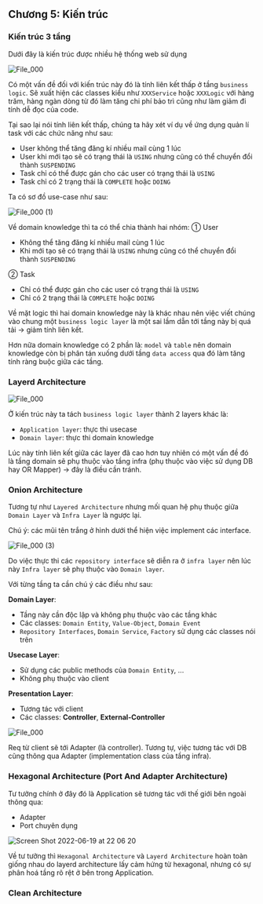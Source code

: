 ## Chương 5: Kiến trúc

### Kiến trúc 3 tầng

Dưới đây là kiến trúc được nhiều hệ thống web sử dụng

![File_000](https://user-images.githubusercontent.com/15076665/174479794-17b8bdde-5db4-4a3b-ad4b-c98b7f0f586f.png)

Có một vấn đề đối với kiến trúc này đó là tính liên kết thấp ở tầng `business logic`. Sẽ xuất hiện các classes kiểu như `XXXService` hoặc `XXXLogic` với hàng trăm, hàng ngàn dòng từ đó làm tăng chi phí bảo trì cũng như làm giảm đi tính dễ đọc của code.

Tại sao lại nói tính liên kết thấp, chúng ta hãy xét ví dụ về ứng dụng quản lí task với các chức năng như sau:
- User không thể tăng đăng kí nhiều mail cùng 1 lúc
- User khi mới tạo sẽ có trạng thái là `USING` nhưng cũng có thể chuyển đổi thành `SUSPENDING`
- Task chỉ có thể được gán cho các user có trạng thái là `USING`
- Task chỉ có 2 trạng thái là `COMPLETE` hoặc `DOING`

Ta có sơ đồ use-case như sau:

![File_000 (1)](https://user-images.githubusercontent.com/15076665/174480224-e0b30063-1e91-40a7-92a9-00a83b37e45f.png)

Về domain knowledge thì ta có thể chia thành hai nhóm:
① User
- Không thể tăng đăng kí nhiều mail cùng 1 lúc
- Khi mới tạo sẽ có trạng thái là `USING` nhưng cũng có thể chuyển đổi thành `SUSPENDING`

② Task
- Chỉ có thể được gán cho các user có trạng thái là `USING`
- Chỉ có 2 trạng thái là `COMPLETE` hoặc `DOING`

Về mặt logic thì hai domain knowledge này là khác nhau nên việc viết chúng vào chung một `business logic layer` là một sai lầm dẫn tới tầng này bị quá tải → giảm tính liên kết.

Hơn nữa domain knowledge có 2 phần là: `model` và `table` nên domain knowledge còn bị phân tán xuống dưới tầng `data access` qua đó làm tăng tính ràng buộc giữa các tầng.

### Layerd Architecture

![File_000](https://user-images.githubusercontent.com/15076665/174481079-c053b2dd-a946-477e-b666-3359a17a5d2e.png)

Ở kiến trúc này ta tách `business logic layer` thành 2 layers khác là:
- `Application layer`: thực thi usecase
- `Domain layer`: thực thi domain knowledge

Lúc này tính liên kết giữa các layer đã cao hơn tuy nhiên có một vấn đề đó là tầng domain sẽ phụ thuộc vào tầng infra (phụ thuộc vào việc sử dụng DB hay OR Mapper) → đây là điều cần tránh.

### Onion Architecture

Tương tự như `Layered Architecture` nhưng mối quan hệ phụ thuộc giữa `Domain Layer` và `Infra Layer` là ngược lại.

Chú ý: các mũi tên trắng ở hình dưới thể hiện việc implement các interface.

![File_000 (3)](https://user-images.githubusercontent.com/15076665/174481441-e75fbcb5-99d3-4b61-a42c-e9809b350044.png)

Do việc thực thi các `repository interface` sẽ diễn ra ở `infra layer` nên lúc này `Infra layer` sẽ phụ thuộc vào `Domain layer`.

Với từng tầng ta cần chú ý các điều như sau:

**Domain Layer**:
- Tầng này cần độc lập và không phụ thuộc vào các tầng khác
- Các classes: `Domain Entity`, `Value-Object`, `Domain Event`
- `Repository Interfaces`, `Domain Service`, `Factory` sử dụng các classes nói trên

**Usecase Layer**:
- Sử dụng các public methods của `Domain Entity`, ...
- Không phụ thuộc vào client

**Presentation Layer**:
- Tương tác với client
- Các classes: **Controller**, **External-Controller**

![File_000](https://user-images.githubusercontent.com/15076665/174482099-e8407758-e317-480b-8123-584ffd7c0fc8.png)

Req từ client sẽ tới Adapter (là controller). Tương tự, việc tương tác với DB cũng thông qua Adapter (implementation class của tầng infra).

### Hexagonal Architecture (Port And Adapter Architecture)

Tư tưởng chính ở đây đó là Application sẽ tương tác với thế giới bên ngoài thông qua:
- Adapter
- Port chuyên dụng

![Screen Shot 2022-06-19 at 22 06 20](https://user-images.githubusercontent.com/15076665/174482537-dc017d93-6ff8-4baa-b14a-f9b086bd75a2.png)

Về tư tưởng thì `Hexagonal Architecture` và `Layerd Architecture` hoàn toàn giống nhau do layerd architecture lấy cảm hứng từ hexagonal, nhưng có sự phân hoá tầng rõ rệt ở bên trong Application.

### Clean Architecture
